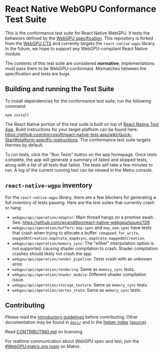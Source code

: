 # React Native WebGPU Conformance Test Suite

This is the conformance test suite for React Native WebGPU.
It tests the behaviors defined by the [WebGPU specification](https://gpuweb.github.io/gpuweb/). This repository is forked from the [WebGPU CTS](https://github.com/gpuweb/cts) and currently targets the `react-native-wgpu` library. In the future, we hope to support any WebGPU-compliant React Native module.

The contents of this test suite are considered **normative**; implementations must pass
them to be WebGPU-conformant. Mismatches between the specification and tests are bugs.

## Building and running the Test Suite

To install dependencies for the conformance test suite, run the following command:

```
npm install
```

The React Native portion of this test suite is built on top of [React Native Test App](https://github.com/microsoft/react-native-test-app). Build instructions for your target platform can be found here: https://github.com/microsoft/react-native-test-app/wiki/Quick-Start#platform-specific-instructions. The conformance test suite targets Hermes by default.

To run tests, click the "Run Tests" button on the app homepage. Once tests complete, the app will generate a summary of failed and skipped tests, along with a list of all tests that failed. The tests will take a few minutes to run. A log of the current running test can be viewed in the Metro console.

## `react-native-wgpu` inventory

For the `react-native-wgpu` library, there are a few blockers for generating a full inventory of tests passing. Here are the test suites that currently crash or hang:

- `webgpu/api/operation/adapter`: Main thread hangs on a promise await. See: https://github.com/wcandillon/react-native-webgpu/issues/126
- `webgpu/api/operation/buffers`: `map.spec` and `map_oom.spec` have tests that crash when trying to allocate a buffer. `remapped_for_write`, `mappedAtCreation,mapState`, `mapAsync,mapState`, `mappedAtCreation`.
- `webgpu/api/operation/memory_sync`: The "either" interpolation option is not supported, causing shader compilation to crash. Shader compilation crashes should likely not crash the app.
- `webgpu/api/operation/render_pipeline`: Tests crash with an unknown error.
- `webgpu/api/operation/rendering`: Same as `memory_sync` tests.
- `webgpu/api/operation/shader_module`: Different shader compilation issue.
- `webgpu/api/operation/storage_texture`: Same as `memory_sync` tests.
- `webgpu/api/operation/vertex_state`: Same as `memory_sync` tests.

## Contributing

Please read the [introductory guidelines](docs/intro/README.md) before contributing.
Other documentation may be found in [`docs/`](docs/) and in the [helper index](https://gpuweb.github.io/cts/docs/tsdoc/) ([source](docs/helper_index.txt)).

Read [CONTRIBUTING.md](CONTRIBUTING.md) on licensing.

For realtime communication about WebGPU spec and test, join the
[#WebGPU:matrix.org room](https://app.element.io/#/room/#WebGPU:matrix.org)
on Matrix.
